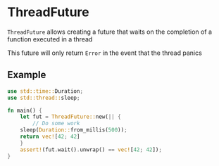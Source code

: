 ThreadFuture
============
`ThreadFuture` allows creating a future that waits on the completion of a function executed in a thread
 
This future will only return `Error` in the event that the thread panics

Example
-------
```rust
use std::time::Duration;
use std::thread::sleep;

fn main() {
    let fut = ThreadFuture::new(|| {
        // Do some work
	sleep(Duration::from_millis(500));
	return vec![42; 42]
    }
    assert!(fut.wait().unwrap() == vec![42; 42]);
}
```
